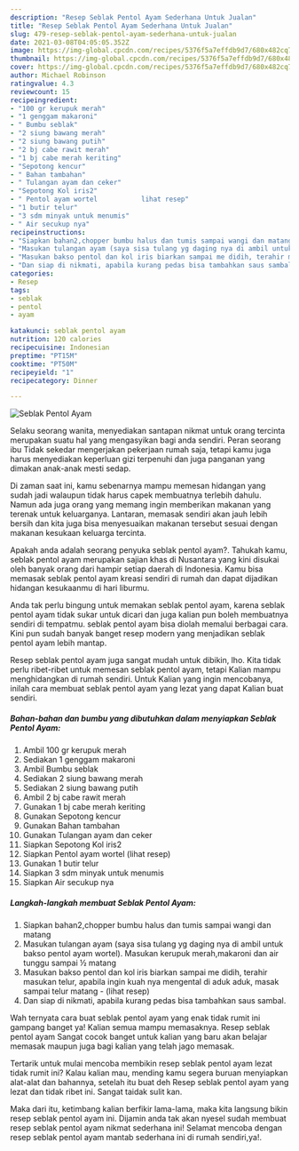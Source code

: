 ```yaml
---
description: "Resep Seblak Pentol Ayam Sederhana Untuk Jualan"
title: "Resep Seblak Pentol Ayam Sederhana Untuk Jualan"
slug: 479-resep-seblak-pentol-ayam-sederhana-untuk-jualan
date: 2021-03-08T04:05:05.352Z
image: https://img-global.cpcdn.com/recipes/5376f5a7effdb9d7/680x482cq70/seblak-pentol-ayam-foto-resep-utama.jpg
thumbnail: https://img-global.cpcdn.com/recipes/5376f5a7effdb9d7/680x482cq70/seblak-pentol-ayam-foto-resep-utama.jpg
cover: https://img-global.cpcdn.com/recipes/5376f5a7effdb9d7/680x482cq70/seblak-pentol-ayam-foto-resep-utama.jpg
author: Michael Robinson
ratingvalue: 4.3
reviewcount: 15
recipeingredient:
- "100 gr kerupuk merah"
- "1 genggam makaroni"
- " Bumbu seblak"
- "2 siung bawang merah"
- "2 siung bawang putih"
- "2 bj cabe rawit merah"
- "1 bj cabe merah keriting"
- "Sepotong kencur"
- " Bahan tambahan"
- " Tulangan ayam dan ceker"
- "Sepotong Kol iris2"
- " Pentol ayam wortel           lihat resep"
- "1 butir telur"
- "3 sdm minyak untuk menumis"
- " Air secukup nya"
recipeinstructions:
- "Siapkan bahan2,chopper bumbu halus dan tumis sampai wangi dan matang"
- "Masukan tulangan ayam (saya sisa tulang yg daging nya di ambil untuk bakso pentol ayam wortel). Masukan kerupuk merah,makaroni dan air tunggu sampai ½ matang"
- "Masukan bakso pentol dan kol iris biarkan sampai me didih, terahir masukan telur, apabila ingin kuah nya mengental di aduk aduk, masak sampai telur matang           (lihat resep)"
- "Dan siap di nikmati, apabila kurang pedas bisa tambahkan saus sambal."
categories:
- Resep
tags:
- seblak
- pentol
- ayam

katakunci: seblak pentol ayam 
nutrition: 120 calories
recipecuisine: Indonesian
preptime: "PT15M"
cooktime: "PT50M"
recipeyield: "1"
recipecategory: Dinner

---
```



![Seblak Pentol Ayam](https://img-global.cpcdn.com/recipes/5376f5a7effdb9d7/680x482cq70/seblak-pentol-ayam-foto-resep-utama.jpg)

Selaku seorang wanita, menyediakan santapan nikmat untuk orang tercinta merupakan suatu hal yang mengasyikan bagi anda sendiri. Peran seorang ibu Tidak sekedar mengerjakan pekerjaan rumah saja, tetapi kamu juga harus menyediakan keperluan gizi terpenuhi dan juga panganan yang dimakan anak-anak mesti sedap.

Di zaman  saat ini, kamu sebenarnya mampu memesan hidangan yang sudah jadi walaupun tidak harus capek membuatnya terlebih dahulu. Namun ada juga orang yang memang ingin memberikan makanan yang terenak untuk keluarganya. Lantaran, memasak sendiri akan jauh lebih bersih dan kita juga bisa menyesuaikan makanan tersebut sesuai dengan makanan kesukaan keluarga tercinta. 



Apakah anda adalah seorang penyuka seblak pentol ayam?. Tahukah kamu, seblak pentol ayam merupakan sajian khas di Nusantara yang kini disukai oleh banyak orang dari hampir setiap daerah di Indonesia. Kamu bisa memasak seblak pentol ayam kreasi sendiri di rumah dan dapat dijadikan hidangan kesukaanmu di hari liburmu.

Anda tak perlu bingung untuk memakan seblak pentol ayam, karena seblak pentol ayam tidak sukar untuk dicari dan juga kalian pun boleh membuatnya sendiri di tempatmu. seblak pentol ayam bisa diolah memalui berbagai cara. Kini pun sudah banyak banget resep modern yang menjadikan seblak pentol ayam lebih mantap.

Resep seblak pentol ayam juga sangat mudah untuk dibikin, lho. Kita tidak perlu ribet-ribet untuk memesan seblak pentol ayam, tetapi Kalian mampu menghidangkan di rumah sendiri. Untuk Kalian yang ingin mencobanya, inilah cara membuat seblak pentol ayam yang lezat yang dapat Kalian buat sendiri.

<!--inarticleads1-->

##### Bahan-bahan dan bumbu yang dibutuhkan dalam menyiapkan Seblak Pentol Ayam:

1. Ambil 100 gr kerupuk merah
1. Sediakan 1 genggam makaroni
1. Ambil  Bumbu seblak
1. Sediakan 2 siung bawang merah
1. Sediakan 2 siung bawang putih
1. Ambil 2 bj cabe rawit merah
1. Gunakan 1 bj cabe merah keriting
1. Gunakan Sepotong kencur
1. Gunakan  Bahan tambahan
1. Gunakan  Tulangan ayam dan ceker
1. Siapkan Sepotong Kol iris2
1. Siapkan  Pentol ayam wortel           (lihat resep)
1. Gunakan 1 butir telur
1. Siapkan 3 sdm minyak untuk menumis
1. Siapkan  Air secukup nya




<!--inarticleads2-->

##### Langkah-langkah membuat Seblak Pentol Ayam:

1. Siapkan bahan2,chopper bumbu halus dan tumis sampai wangi dan matang
1. Masukan tulangan ayam (saya sisa tulang yg daging nya di ambil untuk bakso pentol ayam wortel). Masukan kerupuk merah,makaroni dan air tunggu sampai ½ matang
1. Masukan bakso pentol dan kol iris biarkan sampai me didih, terahir masukan telur, apabila ingin kuah nya mengental di aduk aduk, masak sampai telur matang -           (lihat resep)
1. Dan siap di nikmati, apabila kurang pedas bisa tambahkan saus sambal.




Wah ternyata cara buat seblak pentol ayam yang enak tidak rumit ini gampang banget ya! Kalian semua mampu memasaknya. Resep seblak pentol ayam Sangat cocok banget untuk kalian yang baru akan belajar memasak maupun juga bagi kalian yang telah jago memasak.

Tertarik untuk mulai mencoba membikin resep seblak pentol ayam lezat tidak rumit ini? Kalau kalian mau, mending kamu segera buruan menyiapkan alat-alat dan bahannya, setelah itu buat deh Resep seblak pentol ayam yang lezat dan tidak ribet ini. Sangat taidak sulit kan. 

Maka dari itu, ketimbang kalian berfikir lama-lama, maka kita langsung bikin resep seblak pentol ayam ini. Dijamin anda tak akan nyesel sudah membuat resep seblak pentol ayam nikmat sederhana ini! Selamat mencoba dengan resep seblak pentol ayam mantab sederhana ini di rumah sendiri,ya!.

